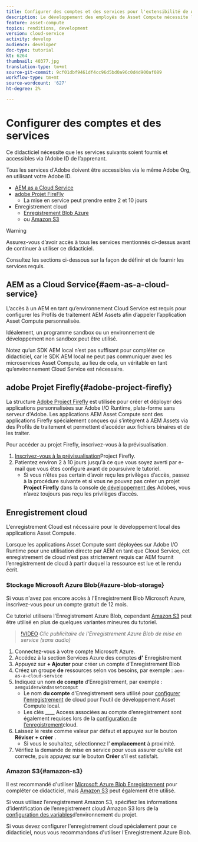 ```yaml
---
title: Configurer des comptes et des services pour l'extensibilité de Asset Compute
description: Le développement des employés de Asset Compute nécessite l'accès à des comptes et à des services, y compris l'AEM en tant que Cloud Service, le projet Adobe Firefly et l'enregistrement Cloud fourni par Microsoft ou Amazon.
feature: asset-compute
topics: renditions, development
version: cloud-service
activity: develop
audience: developer
doc-type: tutorial
kt: 6264
thumbnail: 40377.jpg
translation-type: tm+mt
source-git-commit: 9cf01dbf9461df4cc96d5bd0a96c0d4d900af089
workflow-type: tm+mt
source-wordcount: '627'
ht-degree: 2%

---
```



# Configurer des comptes et des services

Ce didacticiel nécessite que les services suivants soient fournis et accessibles via l’Adobe ID de l’apprenant.

Tous les services d&#39;Adobe doivent être accessibles via le même Adobe Org, en utilisant votre Adobe ID.

+ [AEM as a Cloud Service](#aem-as-a-cloud-service)
+ [adobe Projet FireFly](#adobe-project-firefly)
   + La mise en service peut prendre entre 2 et 10 jours
+ Enregistrement cloud
   + [Enregistrement Blob Azure](https://azure.microsoft.com/en-us/services/storage/blobs/)
   + ou [Amazon S3](https://aws.amazon.com/s3/?did=ft_card&amp;trk=ft_card)

>[!WARNING]
>
>Assurez-vous d’avoir accès à tous les services mentionnés ci-dessus avant de continuer à utiliser ce didacticiel.
> 
> Consultez les sections ci-dessous sur la façon de définir et de fournir les services requis.

## AEM as a Cloud Service{#aem-as-a-cloud-service}

L’accès à un AEM en tant qu’environnement Cloud Service est requis pour configurer les Profils de traitement AEM Assets afin d’appeler l’application Asset Compute personnalisée.

Idéalement, un programme sandbox ou un environnement de développement non sandbox peut être utilisé.

Notez qu’un SDK AEM local n’est pas suffisant pour compléter ce didacticiel, car le SDK AEM local ne peut pas communiquer avec les microservices Asset Compute, au lieu de cela, un véritable  en tant qu’environnement Cloud Service est nécessaire.

## adobe Projet Firefly{#adobe-project-firefly}

La structure [Adobe Project Firefly](https://www.adobe.io/apis/experienceplatform/project-firefly.html) est utilisée pour créer et déployer des applications personnalisées sur Adobe I/O Runtime, plate-forme sans serveur d&#39;Adobe. Les applications AEM Asset Compute sont des applications Firefly spécialement conçues qui s’intègrent à AEM Assets via des Profils de traitement et permettent d’accéder aux fichiers binaires et de les traiter.

Pour accéder au projet Firefly, inscrivez-vous à la prévisualisation.

1. [Inscrivez-vous à la prévisualisation](https://adobeio.typeform.com/to/obqgRm)Project Firefly.
1. Patientez environ 2 à 10 jours jusqu&#39;à ce que vous soyez averti par e-mail que vous êtes configuré avant de poursuivre le tutoriel.
   + Si vous n’êtes pas certain d’avoir reçu les privilèges d’accès, passez à la procédure suivante et si vous ne pouvez pas créer un projet __Project Firefly__ dans la console [de développement des](https://console.adobe.io) Adobes, vous n’avez toujours pas reçu les privilèges d’accès.

## Enregistrement cloud

L’enregistrement Cloud est nécessaire pour le développement local des applications Asset Compute.

Lorsque les applications Asset Compute sont déployées sur Adobe I/O Runtime pour une utilisation directe par AEM en tant que Cloud Service, cet enregistrement de cloud n’est pas strictement requis car AEM fournit l’enregistrement de cloud à partir duquel la ressource est lue et le rendu écrit.

### Stockage Microsoft Azure Blob{#azure-blob-storage}

Si vous n&#39;avez pas encore accès à l&#39;Enregistrement Blob Microsoft Azure, inscrivez-vous pour un compte [](https://azure.microsoft.com/en-us/free/)gratuit de 12 mois.

Ce tutoriel utilisera l&#39;Enregistrement Azure Blob, cependant [Amazon S3](#amazon-s3) peut être utilisé en plus de quelques variantes mineures du tutoriel.

>[!VIDEO](https://video.tv.adobe.com/v/40377/?quality=12&learn=on)
_Clic publicitaire de l&#39;Enregistrement Azure Blob de mise en service (sans audio)_


1. Connectez-vous à votre compte [](https://azure.microsoft.com/en-us/account/)Microsoft Azure.
1. Accédez à la section Services Azure des comptes __d&#39;__ Enregistrement
1. Appuyez sur __+ Ajouter__ pour créer un compte d’Enregistrement Blob
1. Créez un groupe __de__ ressources selon vos besoins, par exemple : `aem-as-a-cloud-service`
1. Indiquez un nom __de compte__ d’Enregistrement, par exemple : `aemguideswkndassetcomput`
   + Le nom __du compte__ d&#39;Enregistrement sera utilisé pour [configurer l&#39;enregistrement](../develop/environment-variables.md) de cloud pour l&#39;outil de développement Asset Compute local.
   + Les clés ____ Access associées au compte d’enregistrement sont également requises lors de la [configuration de l’enregistrement](../develop/environment-variables.md)cloud.
1. Laissez le reste comme valeur par défaut et appuyez sur le bouton __Réviser + créer__ .
   + Si vous le souhaitez, sélectionnez l’ __emplacement__ à proximité.
1. Vérifiez la demande de mise en service pour vous assurer qu’elle est correcte, puis appuyez sur le bouton __Créer__ s’il est satisfait.

### Amazon S3{#amazon-s3}

Il est recommandé d&#39;utiliser [Microsoft Azure Blob Enregistrement](#azure-blob-storage) pour compléter ce didacticiel, mais [Amazon S3](https://aws.amazon.com/s3/?did=ft_card&amp;trk=ft_card) peut également être utilisé.

Si vous utilisez l’enregistrement Amazon S3, spécifiez les informations d’identification de l’enregistrement cloud Amazon S3 lors de la [configuration des variables](../develop/environment-variables.md#amazon-s3)d’environnement du projet.

Si vous devez configurer l&#39;enregistrement cloud spécialement pour ce didacticiel, nous vous recommandons d&#39;utiliser l&#39;Enregistrement [](#azure-blob-storage)Azure Blob.

